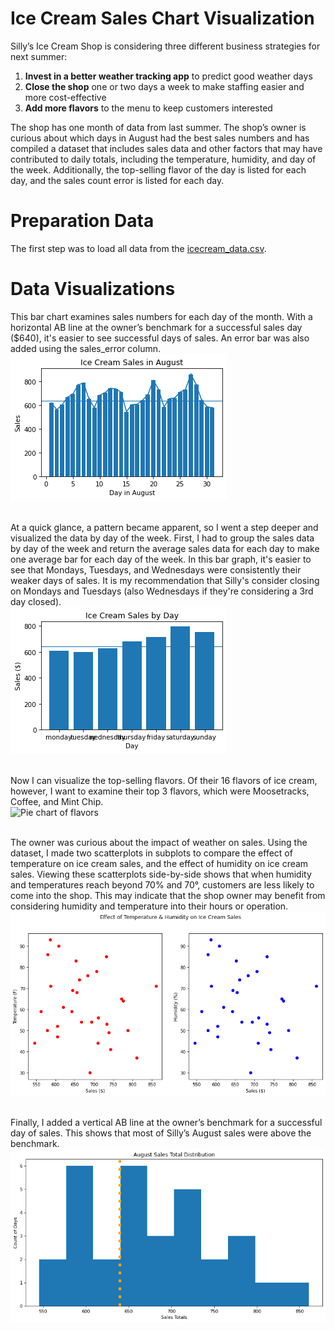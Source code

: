 # Ice Cream Sales Chart Visualization
Silly’s Ice Cream Shop is considering three different business strategies for next summer:

1. <b>Invest in a better weather tracking app</b> to predict good weather days
2. <b>Close the shop</b> one or two days a week to make staffing easier and more cost-effective
3. <b>Add more flavors</b> to the menu to keep customers interested

The shop has one month of data from last summer. The shop’s owner is curious about which days in August had the best sales numbers and has compiled a dataset that includes sales data and other factors that may have contributed to daily totals, including the temperature, humidity, and day of the week. Additionally, the top-selling flavor of the day is listed for each day, and the sales count error is listed for each day.

# Preparation Data
The first step was to load all data from the [icecream_data.csv](https://6e2ce8dd71d04e4190664e68d10b88b0.cc-propeller.cloud/edit/icecream_data.csv).

# Data Visualizations
This bar chart examines sales numbers for each day of the month. With a horizontal AB line at the owner’s benchmark for a successful sales day ($640), it's easier to see successful days of sales. An error bar was also added using the sales_error column.<br>
![August sales](https://github.com/tiaralgrier/ChartVisualization/blob/main/ice_cream_sales-bar_graph_august.png?raw=true)<br><br>

At a quick glance, a pattern became apparent, so I went a step deeper and visualized the data by day of the week. First, I had to group the sales data by day of the week and return the average sales data for each day to make one average bar for each day of the week. In this bar graph, it's easier to see that Mondays, Tuesdays, and Wednesdays were consistently their weaker days of sales. It is my recommendation that Silly's consider closing on Mondays and Tuesdays (also Wednesdays if they're considering a 3rd day closed).<br>
![Daily sales](https://github.com/tiaralgrier/ChartVisualization/blob/main/ice_cream_sales-bar_graph_day.png?raw=true)<br><br>

Now I can visualize the top-selling flavors. Of their 16 flavors of ice cream, however, I want to examine their top 3 flavors, which were Moosetracks, Coffee, and Mint Chip.<br>
![Pie chart of flavors](https://github.com/user-attachments/assets/2eb292b4-2484-438b-bbca-2264bc3058a1)<br><br>

The owner was curious about the impact of weather on sales. Using the dataset, I made two scatterplots in subplots to compare the effect of temperature on ice cream sales, and the effect of humidity on ice cream sales. Viewing these scatterplots side-by-side shows that when humidity and temperatures reach beyond 70% and 70°, customers are less likely to come into the shop. This may indicate that the shop owner may benefit from considering humidity and temperature into their hours or operation.<br>
![Scatterplot](https://github.com/tiaralgrier/ChartVisualization/blob/main/ice_cream_sales-scatterplot.png?raw=true)<br><br>

Finally, I added a vertical AB line at the owner’s benchmark for a successful day of sales. This shows that most of Silly’s August sales were above the benchmark.<br>
![Bar graph](https://github.com/tiaralgrier/ChartVisualization/blob/main/ice_cream_sales-bar_chart.png?raw=true)
